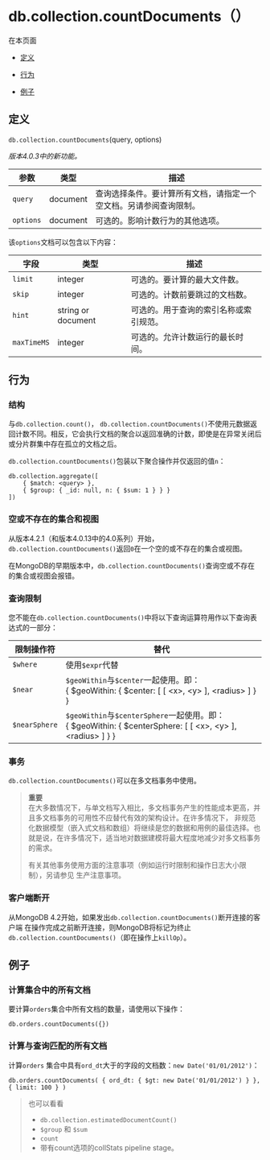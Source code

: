 # [ ](#)db.collection.countDocuments（）

[]()

在本页面

*   [定义](#definition)

*   [行为](#behavior)

*   [例子](#examples)

## <span id="definition">定义</span>

`db.collection.countDocuments`(query, options)

*版本4.0.3中的新功能。*

| 参数      | 类型     | 描述                                                         |
| --------- | -------- | ------------------------------------------------------------ |
| `query`   | document | 查询选择条件。要计算所有文档，请指定一个空文档。另请参阅查询限制。 |
| `options` | document | 可选的。影响计数行为的其他选项。                             |

该`options`文档可以包含以下内容：

| 字段        | 类型               | 描述                                   |
| ----------- | ------------------ | -------------------------------------- |
| `limit`     | integer            | 可选的。要计算的最大文件数。           |
| `skip`      | integer            | 可选的。计数前要跳过的文档数。         |
| `hint`      | string or document | 可选的。用于查询的索引名称或索引规范。 |
| `maxTimeMS` | integer            | 可选的。允许计数运行的最长时间。       |

## <span id="behavior">行为</span>

### 结构

与`db.collection.count()`， `db.collection.countDocuments()`不使用元数据返回计数不同。相反，它会执行文档的聚合以返回准确的计数，即使是在异常关闭后或分片群集中存在孤立的文档之后。

`db.collection.countDocuments()`包装以下聚合操作并仅返回的值`n`：

```
db.collection.aggregate([
    { $match: <query> },
    { $group: { _id: null, n: { $sum: 1 } } }
])
```

### 空或不存在的集合和视图

从版本4.2.1（和版本4.0.13中的4.0系列）开始， `db.collection.countDocuments()`返回`0`在一个空的或不存在的集合或视图。

在MongoDB的早期版本中，`db.collection.countDocuments()`查询空或不存在的集合或视图会报错。

### 查询限制

您不能在`db.collection.countDocuments()`中将以下查询运算符用作以下查询表达式的一部分：

| 限制操作符    | 替代                                                         |
| ------------- | ------------------------------------------------------------ |
| `$where`      | 使用`$expr`代替                                              |
| `$near`       | `$geoWithin`与`$center`一起使用。即：<br />{ $geoWithin: { $center: [ [ &lt;x&gt;, &lt;y&gt; ], &lt;radius&gt; ] } } |
| `$nearSphere` | `$geoWithin`与`$centerSphere`一起使用。即：<br />{ $geoWithin: { $centerSphere: [ [ &lt;x&gt;, &lt;y&gt; ], &lt;radius&gt; ] } } |

### 事务

`db.collection.countDocuments()`可以在多文档事务中使用。

> **重要**<br />
> 在大多数情况下，与单文档写入相比，多文档事务产生的性能成本更高，并且多文档事务的可用性不应替代有效的架构设计。在许多情况下， 非规范化数据模型（嵌入式文档和数组）将继续是您的数据和用例的最佳选择。也就是说，在许多情况下，适当地对数据建模将最大程度地减少对多文档事务的需求。
>
> 有关其他事务使用方面的注意事项（例如运行时限制和操作日志大小限制），另请参见 生产注意事项。

### 客户端断开

从MongoDB 4.2开始，如果发出`db.collection.countDocuments()`断开连接的客户端 在操作完成之前断开连接，则MongoDB将标记为终止`db.collection.countDocuments()`（即在操作上`killOp`）。

## <span id="examples">例子</span>

### 计算集合中的所有文档

要计算`orders`集合中所有文档的数量，请使用以下操作：

```
db.orders.countDocuments({})
```

### 计算与查询匹配的所有文档

计算`orders` 集合中具有`ord_dt`大于的字段的文档数：`new Date('01/01/2012')`：

```
db.orders.countDocuments( { ord_dt: { $gt: new Date('01/01/2012') } }, { limit: 100 } )
```

>也可以看看
>
>* `db.collection.estimatedDocumentCount()`
>* `$group` 和 `$sum`
>* `count`
>* 带有count选项的collStats pipeline stage。